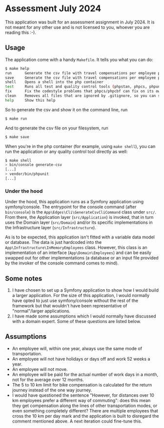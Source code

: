 # Assessment July 2024

This application was built for an assessment assignment in July 2024. It is not meant for any other use
and is not licensed to you, whoever you are reading this :-).

## Usage

The application come with a handy `Makefile`. It tells you what you can do:

```bash
$ make help
run      Generate the csv file with travel compensations per employee per month
save     Generate the csv file with travel compensations per employee per month, and save it to the filesystem
shell    Opens a shell into the php container
test     Runs all test and quality control tools (phpstan, phpcs, phpunit, code coverage checker, and infection
fix      Fix the codestyle problems that phpcs/phpcbf can fix on its own
clean    Removes all files that are ignored by .gitignore, so you can start your development environment afresh. It will leave .idea/ alone, though
help     Show this help
```

So to generate the csv and show it on the command line, run
```bash
$ make run
```

And to generate the csv file on your filesystem, run
```bash
$ make save
```

When you're in the php container (for example, using `make shell`), you can run the application or any
quality control tool directly as well:

```bash
$ make shell
> bin/console generate-csv
[...]
> vendor/bin/phpunit
[...]
```

### Under the hood

Under the hood, this application runs as a Symfony application using symfony/console. The entrypoint for
the console command (after `bin/console`) is the `App\Edges\Cli\GenerateCsvCliCommand` class under `src/`.
From there, the Application layer (`src/Application`) is invoked, that in turn uses the Domain layer
(`src/Domain`) and/or its specific implementations in the Infrastructure layer (`src/Infrastructure`).

As is to be expected, this application isn't fitted with a variable data model or database. The data is
just hardcoded into the `App\Infrastructure\InMemoryEmployees` class. However, this class is an
implementation of an interface (`App\Domain\Employees`) and can be easily swapped out for other
implementations (a database or an input file provided by the invoker of the console command comes to
mind).


## Some notes

1. I have chosen to set up a Symfony application to show how I would build a larger application. For
the size of this application, I would normally have opted to just use symfony/console without the rest
of the framework but that wouldn't have been representative of "normal"/larger applications.
2. I have made some assumptions which I would normally have discussed with a domain expert. Some of these
questions are listed below.


## Assumptions

- An employee will, within one year, always use the same mode of transportation.
- An employee will not have holidays or days off and work 52 weeks a year.
- An employee will not move.
- An employee will be paid for the actual number of work days in a month, not for the average over
12 months.
- The 5 to 10 km limit for bike compensation is calculated for the return journey instead of the one way
journey.
- I would have questioned the sentence "However, for distances over 10 km employees prefer a different
way of commuting": does this mean they get compensation along the lines of other transportation modes, or
even something completely different? There are multiple employees that cross the 10 km per day mark and
the application is built to disregard the comment mentioned above. A next iteration could fine-tune this.
